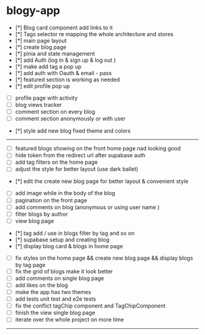 # blogy-app

- [*] Blog card component add links to it
- [*] Tags selector re mapping the whole architecture and stores
- [*] main page layout
- [*] create blog page
- [*] pinia and state management
- [*] add Auth (log in & sign up & log out )
- [*] make add tag a pop up
- [*] add auth with Oauth & email - pass
- [*] featured section is working as needed 
- [*] edit profile pop up 
- [ ] profile page with activity 
- [ ] blog views tracker 
- [ ] comment section on every blog 
- [ ] comment section anonymously or with user 
- [*] style add new blog fixed theme and colors 
---- 
- [ ] featured blogs showing on the front home page nad looking good
- [ ] hide token from the redirect url after supabase auth
- [ ] add tag filters on the home page
- [ ] adjust the style for better layout (use dark ballet)
- [*] edit the create new blog page for better layout & convenient style
- [ ] add image while in the body of the blog
- [ ] pagination on the front page
- [ ] add comments on blog (anonymous or using user name )
- [ ] filter blogs by author
- [ ] view blog page
- [*] tag add / use in blogs filter by tag and so on
- [*] supabase setup and creating blog
- [*] display blog card & blogs in home page
- [ ] fix styles on the home page && create new blog page && display blogs by tag page
- [ ] fix the grid of blogs make it look better
- [ ] add comments on single blog page
- [ ] add likes on the blog
- [ ] make the app has two themes
- [ ] add tests unit test and e2e tests
- [ ] fix the conflict tagChip component and TagChipComponent
- [ ] finish the view single blog page
- [ ] iterate over the whole project on more time

---
